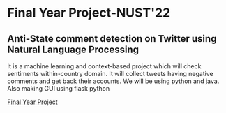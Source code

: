
<h1>Final Year Project-NUST'22</h1>
<h2>Anti-State comment detection on Twitter using Natural Language Processing</h2>
<p>It is a machine learning and context-based project which will check
sentiments within-country domain. It will collect tweets having
negative comments and get back their accounts. We will be using python and java. Also making GUI using flask python</p>
<a href="https://www.remotehub.com/portfolios/details/anti-state-comment-detection-on-twitter-using-62cbc620edae3a6ed22a9ac7">Final Year Project</a>
